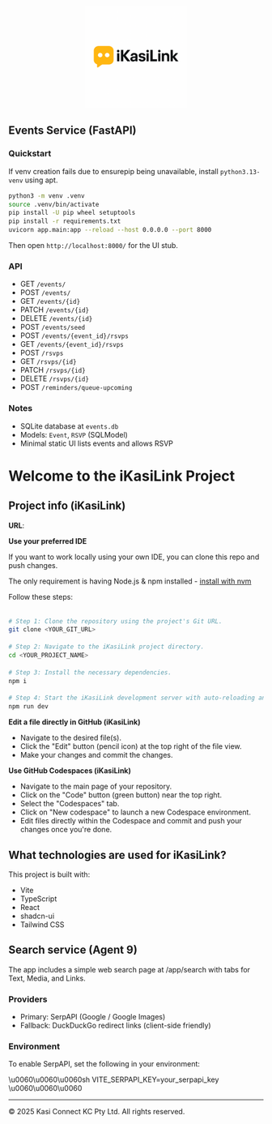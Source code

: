 
<p align="center">
		<img src="ikasilink.logo.png.png" alt="iKasiLink Logo" width="200"/>
</p>

## Events Service (FastAPI)

### Quickstart

If venv creation fails due to ensurepip being unavailable, install `python3.13-venv` using apt.

```bash
python3 -m venv .venv
source .venv/bin/activate
pip install -U pip wheel setuptools
pip install -r requirements.txt
uvicorn app.main:app --reload --host 0.0.0.0 --port 8000
```

Then open `http://localhost:8000/` for the UI stub.

### API

- GET `/events/`
- POST `/events/`
- GET `/events/{id}`
- PATCH `/events/{id}`
- DELETE `/events/{id}`
- POST `/events/seed`
- POST `/events/{event_id}/rsvps`
- GET `/events/{event_id}/rsvps`
- POST `/rsvps`
- GET `/rsvps/{id}`
- PATCH `/rsvps/{id}`
- DELETE `/rsvps/{id}`
- POST `/reminders/queue-upcoming`

### Notes

- SQLite database at `events.db`
- Models: `Event`, `RSVP` (SQLModel)
- Minimal static UI lists events and allows RSVP


# Welcome to the iKasiLink Project


## Project info (iKasiLink)

**URL**: 

**Use your preferred IDE**

If you want to work locally using your own IDE, you can clone this repo and push changes.

The only requirement is having Node.js & npm installed - [install with nvm](https://github.com/nvm-sh/nvm#installing-and-updating)

Follow these steps:

```sh

# Step 1: Clone the repository using the project's Git URL.
git clone <YOUR_GIT_URL>

# Step 2: Navigate to the iKasiLink project directory.
cd <YOUR_PROJECT_NAME>

# Step 3: Install the necessary dependencies.
npm i

# Step 4: Start the iKasiLink development server with auto-reloading and an instant preview.
npm run dev
```


**Edit a file directly in GitHub (iKasiLink)**

- Navigate to the desired file(s).
- Click the "Edit" button (pencil icon) at the top right of the file view.
- Make your changes and commit the changes.


**Use GitHub Codespaces (iKasiLink)**

- Navigate to the main page of your repository.
- Click on the "Code" button (green button) near the top right.
- Select the "Codespaces" tab.
- Click on "New codespace" to launch a new Codespace environment.
- Edit files directly within the Codespace and commit and push your changes once you're done.


## What technologies are used for iKasiLink?

This project is built with:

- Vite
- TypeScript
- React
- shadcn-ui
- Tailwind CSS


## Search service (Agent 9)

The app includes a simple web search page at \/app\/search with tabs for Text, Media, and Links.

### Providers

- Primary: SerpAPI (Google \/ Google Images)
- Fallback: DuckDuckGo redirect links (client-side friendly)

### Environment

To enable SerpAPI, set the following in your environment:

\u0060\u0060\u0060sh
VITE_SERPAPI_KEY=your_serpapi_key
\u0060\u0060\u0060


---

© 2025 Kasi Connect KC Pty Ltd. All rights reserved.
